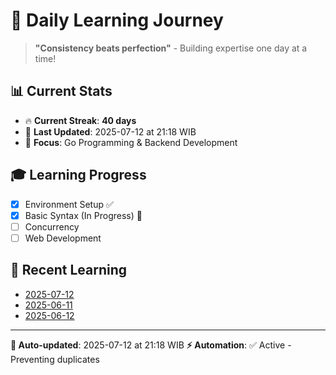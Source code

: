 # 🚀 Daily Learning Journey

> **"Consistency beats perfection"** - Building expertise one day at a time!

## 📊 Current Stats
- 🔥 **Current Streak**: **40 days**
- 📅 **Last Updated**: 2025-07-12 at 21:18 WIB
- 🎯 **Focus**: Go Programming & Backend Development

## 🎓 Learning Progress
- [x] Environment Setup ✅
- [x] Basic Syntax (In Progress) 🔄
- [ ] Concurrency
- [ ] Web Development

## 📖 Recent Learning
- [2025-07-12](learning-log/.md)
- [2025-06-11](learning-log/.md)
- [2025-06-12](learning-log/.md)

---
**🤖 Auto-updated**: 2025-07-12 at 21:18 WIB
**⚡ Automation**: ✅ Active - Preventing duplicates
